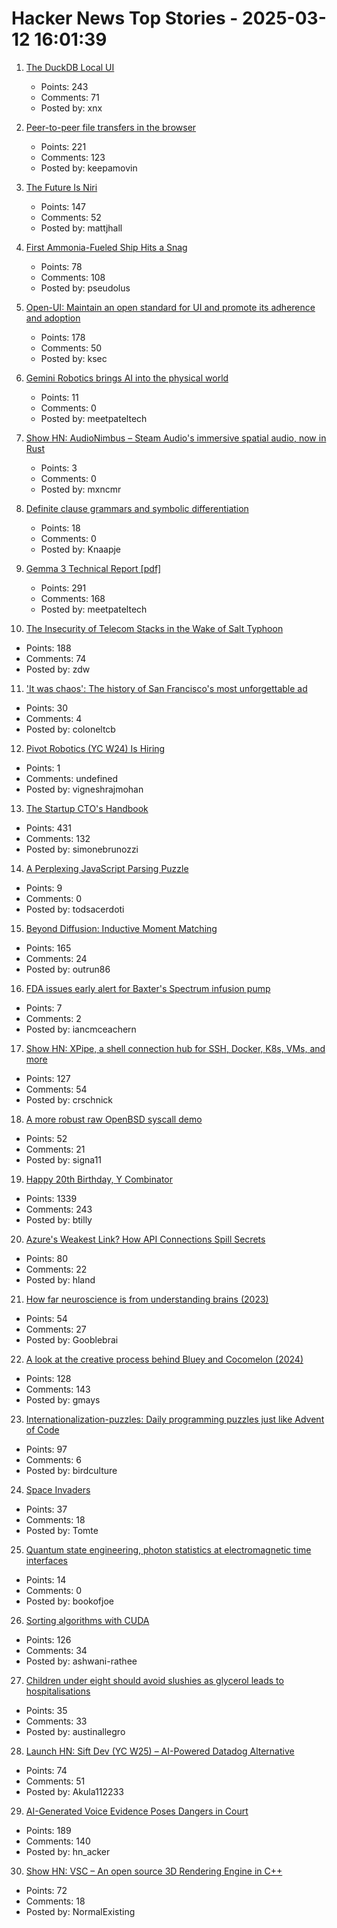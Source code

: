 # Hacker News Top Stories - 2025-03-12 16:01:39

1. [The DuckDB Local UI](https://duckdb.org/2025/03/12/duckdb-ui.html)
   - Points: 243
   - Comments: 71
   - Posted by: xnx

2. [Peer-to-peer file transfers in the browser](https://github.com/kern/filepizza)
   - Points: 221
   - Comments: 123
   - Posted by: keepamovin

3. [The Future Is Niri](https://ersei.net/en/blog/niri)
   - Points: 147
   - Comments: 52
   - Posted by: mattjhall

4. [First Ammonia-Fueled Ship Hits a Snag](https://spectrum.ieee.org/ammonia-fuel-2671266100)
   - Points: 78
   - Comments: 108
   - Posted by: pseudolus

5. [Open-UI: Maintain an open standard for UI and promote its adherence and adoption](https://github.com/openui/open-ui)
   - Points: 178
   - Comments: 50
   - Posted by: ksec

6. [Gemini Robotics brings AI into the physical world](https://deepmind.google/discover/blog/gemini-robotics-brings-ai-into-the-physical-world/)
   - Points: 11
   - Comments: 0
   - Posted by: meetpateltech

7. [Show HN: AudioNimbus – Steam Audio's immersive spatial audio, now in Rust](https://github.com/MaxenceMaire/audionimbus)
   - Points: 3
   - Comments: 0
   - Posted by: mxncmr

8. [Definite clause grammars and symbolic differentiation](https://bitsandtheorems.com/definite-clause-grammars-and-symbolic-differentiation/)
   - Points: 18
   - Comments: 0
   - Posted by: Knaapje

9. [Gemma 3 Technical Report [pdf]](https://storage.googleapis.com/deepmind-media/gemma/Gemma3Report.pdf)
   - Points: 291
   - Comments: 168
   - Posted by: meetpateltech

10. [The Insecurity of Telecom Stacks in the Wake of Salt Typhoon](https://soatok.blog/2025/03/12/on-the-insecurity-of-telecom-stacks-in-the-wake-of-salt-typhoon/)
   - Points: 188
   - Comments: 74
   - Posted by: zdw

11. ['It was chaos': The history of San Francisco's most unforgettable ad](https://www.sfgate.com/sf-culture/article/san-francisco-sony-bouncy-ball-ad-20204385.php)
   - Points: 30
   - Comments: 4
   - Posted by: coloneltcb

12. [Pivot Robotics (YC W24) Is Hiring](https://www.ycombinator.com/companies/pivot-robotics/jobs/0sRNlmU-robotics-software-engineer)
   - Points: 1
   - Comments: undefined
   - Posted by: vigneshrajmohan

13. [The Startup CTO's Handbook](https://github.com/ZachGoldberg/Startup-CTO-Handbook/blob/main/StartupCTOHandbook.md)
   - Points: 431
   - Comments: 132
   - Posted by: simonebrunozzi

14. [A Perplexing JavaScript Parsing Puzzle](https://www.hillelwayne.com/post/javascript-puzzle/)
   - Points: 9
   - Comments: 0
   - Posted by: todsacerdoti

15. [Beyond Diffusion: Inductive Moment Matching](https://lumalabs.ai/news/inductive-moment-matching)
   - Points: 165
   - Comments: 24
   - Posted by: outrun86

16. [FDA issues early alert for Baxter's Spectrum infusion pump](https://www.medicaldevice-network.com/news/fda-issues-early-alert-for-baxter-spectrum-infusion-pump/)
   - Points: 7
   - Comments: 2
   - Posted by: iancmceachern

17. [Show HN: XPipe, a shell connection hub for SSH, Docker, K8s, VMs, and more](https://xpipe.io/)
   - Points: 127
   - Comments: 54
   - Posted by: crschnick

18. [A more robust raw OpenBSD syscall demo](https://nullprogram.com/blog/2025/03/06/)
   - Points: 52
   - Comments: 21
   - Posted by: signa11

19. [Happy 20th Birthday, Y Combinator](https://twitter.com/garrytan/status/1899092996702048709)
   - Points: 1339
   - Comments: 243
   - Posted by: btilly

20. [Azure's Weakest Link? How API Connections Spill Secrets](https://binarysecurity.no/posts/2025/03/api-connections)
   - Points: 80
   - Comments: 22
   - Posted by: hland

21. [How far neuroscience is from understanding brains (2023)](https://pmc.ncbi.nlm.nih.gov/articles/PMC10585277/)
   - Points: 54
   - Comments: 27
   - Posted by: Gooblebrai

22. [A look at the creative process behind Bluey and Cocomelon (2024)](https://www.readtrung.com/p/why-i-love-bluey-and-hate-cocomelon)
   - Points: 128
   - Comments: 143
   - Posted by: gmays

23. [Internationalization-puzzles: Daily programming puzzles just like Advent of Code](https://i18n-puzzles.com/)
   - Points: 97
   - Comments: 6
   - Posted by: birdculture

24. [Space Invaders](https://www.computerarcheology.com/Arcade/SpaceInvaders/)
   - Points: 37
   - Comments: 18
   - Posted by: Tomte

25. [Quantum state engineering, photon statistics at electromagnetic time interfaces](https://journals.aps.org/prresearch/abstract/10.1103/PhysRevResearch.7.013120)
   - Points: 14
   - Comments: 0
   - Posted by: bookofjoe

26. [Sorting algorithms with CUDA](https://ashwanirathee.com/blog/2025/sort2/)
   - Points: 126
   - Comments: 34
   - Posted by: ashwani-rathee

27. [Children under eight should avoid slushies as glycerol leads to hospitalisations](https://news.sky.com/story/children-under-eight-should-avoid-slushies-as-glycerol-leads-to-hospitalisations-study-13326879)
   - Points: 35
   - Comments: 33
   - Posted by: austinallegro

28. [Launch HN: Sift Dev (YC W25) – AI-Powered Datadog Alternative](undefined)
   - Points: 74
   - Comments: 51
   - Posted by: Akula112233

29. [AI-Generated Voice Evidence Poses Dangers in Court](https://www.lawfaremedia.org/article/ai-generated-voice-evidence-poses-dangers-in-court)
   - Points: 189
   - Comments: 140
   - Posted by: hn_acker

30. [Show HN: VSC – An open source 3D Rendering Engine in C++](https://github.com/WW92030-STORAGE/VSC)
   - Points: 72
   - Comments: 18
   - Posted by: NormalExisting

